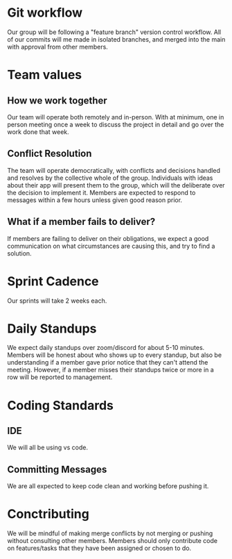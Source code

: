 # Git workflow 
Our group will be following a "feature branch" version control workflow. All of our commits will me made in isolated branches, and merged into the main with approval from other members. 

# Team values

## How we work together
Our team will operate both remotely and in-person. With at minimum, one in person meeting once a week to discuss the project in detail and go over the work done that week. 

## Conflict Resolution 
The team will operate democratically, with conflicts and decisions handled and resolves by the collective whole of the group. Individuals with ideas about their app will present them to the group, which will the deliberate over the decision to implement it. Members are expected to respond to messages within a few hours unless given good reason prior. 

## What if a member fails to deliver? 
If members are failing to deliver on their obligations, we expect a good communication on what circumstances are causing this, and try to find a solution. 

# Sprint Cadence 
Our sprints will take 2 weeks each. 

# Daily Standups 
We expect daily standups over zoom/discord for about 5-10 minutes. Members will be honest about who shows up to every standup, but also be understanding if a member gave prior notice that they can't attend the meeting. However, if a member misses their standups twice or more in a row will be reported to management. 

# Coding Standards 

## IDE
We will all be using vs code. 

## Committing Messages 
We are all expected to keep code clean and working before pushing it. 

# Conctributing 

We will be mindful of making merge conflicts by not merging or pushing without consulting other members. Members should only contribute code on features/tasks that they have been assigned or chosen to do. 


